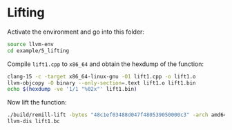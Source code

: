 # Lifting

Activate the environment and go into this folder:

```sh
source llvm-env
cd example/5_lifting
```

Compile `lift1.cpp` to `x86_64` and obtain the hexdump of the function:

```sh
clang-15 -c -target x86_64-linux-gnu -O1 lift1.cpp -o lift1.o
llvm-objcopy -O binary --only-section=.text lift1.o lift1.bin
echo $(hexdump -ve '1/1 "%02x"' lift1.bin)
```

Now lift the function:

```sh
./build/remill-lift -bytes "48c1ef03488d047f480539050000c3" -arch amd64 -ir_out lift1.bc
llvm-dis lift1.bc
```
